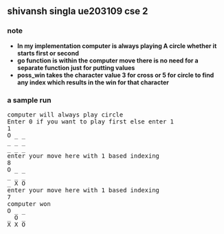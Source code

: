 ## shivansh singla ue203109 cse 2
### note
<ul>
  <li> <b>In my implementation computer is always playing A circle whether it starts first or second</b>

  <li> <b>go function is within the computer move there is no need for a separate function just for putting values</b> 
  <li> <b> poss_win takes the character value 3 for cross or 5 for circle to find any index which results in the win for that character</b>
</ul>

### a sample run
<pre>
computer will always play circle
Enter 0 if you want to play first else enter 1
1
O _ _ 
_ _ _ 
_ _ _ 
enter your move here with 1 based indexing
8
O _ _ 
_ _ _ 
_ X O 
enter your move here with 1 based indexing
7
computer won
O _ _ 
_ O _ 
X X O 
</pre>
